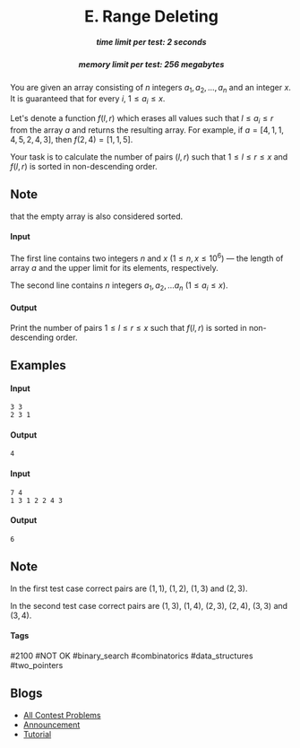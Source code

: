 <h1 style='text-align: center;'> E. Range Deleting</h1>

<h5 style='text-align: center;'>time limit per test: 2 seconds</h5>
<h5 style='text-align: center;'>memory limit per test: 256 megabytes</h5>

You are given an array consisting of $n$ integers $a_1, a_2, \dots , a_n$ and an integer $x$. It is guaranteed that for every $i$, $1 \le a_i \le x$.

Let's denote a function $f(l, r)$ which erases all values such that $l \le a_i \le r$ from the array $a$ and returns the resulting array. For example, if $a = [4, 1, 1, 4, 5, 2, 4, 3]$, then $f(2, 4) = [1, 1, 5]$.

Your task is to calculate the number of pairs $(l, r)$ such that $1 \le l \le r \le x$ and $f(l, r)$ is sorted in non-descending order. 
## Note

 that the empty array is also considered sorted.

#### Input

The first line contains two integers $n$ and $x$ ($1 \le n, x \le 10^6$) — the length of array $a$ and the upper limit for its elements, respectively.

The second line contains $n$ integers $a_1, a_2, \dots a_n$ ($1 \le a_i \le x$).

#### Output

Print the number of pairs $1 \le l \le r \le x$ such that $f(l, r)$ is sorted in non-descending order.

## Examples

#### Input


```text
3 3
2 3 1
```
#### Output


```text
4
```
#### Input


```text
7 4
1 3 1 2 2 4 3
```
#### Output


```text
6
```
## Note

In the first test case correct pairs are $(1, 1)$, $(1, 2)$, $(1, 3)$ and $(2, 3)$.

In the second test case correct pairs are $(1, 3)$, $(1, 4)$, $(2, 3)$, $(2, 4)$, $(3, 3)$ and $(3, 4)$.



#### Tags 

#2100 #NOT OK #binary_search #combinatorics #data_structures #two_pointers 

## Blogs
- [All Contest Problems](../Educational_Codeforces_Round_65_(Rated_for_Div._2).md)
- [Announcement](../blogs/Announcement.md)
- [Tutorial](../blogs/Tutorial.md)

